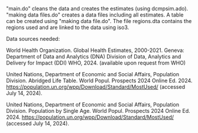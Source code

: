 "main.do" cleans the data and creates the estimates (using dcmpsim.ado). "making data files.do" creates a data files including all estimates. A table can be created using "making data file.do". The file regions.dta contains the regions used and are linked to the data using iso3.

Data sources needed:

World Health Organization. Global Health Estimates, 2000-2021. Geneva: Department of Data and Analytics (DNA) Division of Data, Analytics and Delivery for Impact (DDI) WHO, 2024. (available upon request from WHO)

United Nations, Department of Economic and Social Affairs, Population Division. Abridged Life Table. World Popul. Prospects 2024 Online Ed. 2024. https://population.un.org/wpp/Download/Standard/MostUsed/ (accessed July 14, 2024).

United Nations, Department of Economic and Social Affairs, Population Division. Population by Single Age. World Popul. Prospects 2024 Online Ed. 2024. https://population.un.org/wpp/Download/Standard/MostUsed/ (accessed July 14, 2024).
